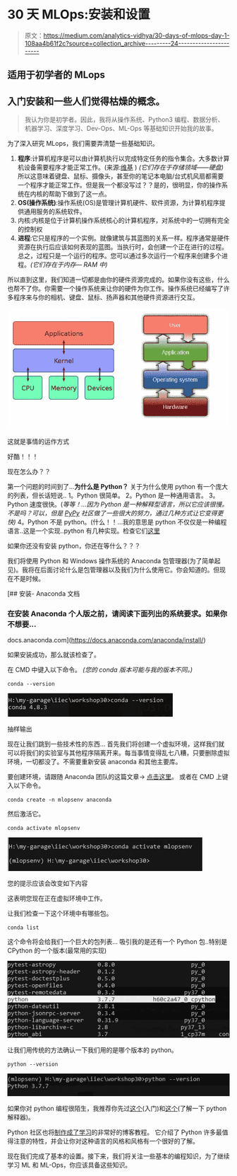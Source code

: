 # 30 天 MLOps:安装和设置

> 原文：<https://medium.com/analytics-vidhya/30-days-of-mlops-day-1-108aa4b61f2c?source=collection_archive---------24----------------------->

## 适用于初学者的 MLops

## 入门安装和一些人们觉得枯燥的概念。

> 我认为你是初学者。因此，我将从操作系统、Python3 编程、数据分析、机器学习、深度学习、Dev-Ops、ML-Ops 等基础知识开始我的故事。

为了深入研究 MLops，我们需要弄清楚一些基础知识。

1.  **程序**:计算机程序是可以由计算机执行以完成特定任务的指令集合。大多数计算机设备需要程序才能正常工作。(来源:[维基](https://en.wikipedia.org/wiki/Computer_program) )
    *(它们存在于存储领域——硬盘)*
    所以这意味着键盘、鼠标、摄像头，甚至你的笔记本电脑/台式机风扇都需要一个程序才能正常工作。但是我一个都没写过？？是的，很明显，你的操作系统在内核的帮助下做到了这一点。
2.  **OS(操作系统)**:操作系统(OS)是管理计算机硬件、软件资源，为计算机程序提供通用服务的系统软件。
3.  内核:内核是位于计算机操作系统核心的计算机程序，对系统中的一切拥有完全的控制权
4.  **进程**:它只是程序的一个实例。就像建筑与其蓝图的关系一样。程序通常是硬件资源在执行后应该如何表现的蓝图。当执行时，会创建一个正在进行的过程。总之，过程只是一个运行的程序。您可以通过多次运行一个程序来创建多个进程。*(它们存在于内存— RAM 中)*

所以直到这里，我们知道一切都是由你的硬件资源完成的。如果你没有这些，什么也帮不了你。你需要一个操作系统来让你的硬件为你工作。操作系统已经编写了许多程序来与你的相机、键盘、鼠标、扬声器和其他硬件资源进行交互。

![](img/a20eec3c3ac6eb28a946f9d68732c6fe.png)

这就是事情的运作方式

好酷！！！

现在怎么办？？

第一个问题的时间到了…**为什么是 Python？**
关于为什么使用 python 有一个庞大的列表，但长话短说..
1。Python 很简单。
2。Python 是一种通用语言。
3。Python 速度很快。(*等等！…因为 Python 是一种解释型语言，所以它应该很慢。不是吗？可以，但是* [*PyPy*](https://www.pypy.org/) *社区做了一些很大的努力，通过几种方式让它变得更快)* 4。Python 不是 python。(什么！！…我的意思是 python 不仅仅是一种编程语言..这是一个实现..python 有几种实现。检查它们[这里](https://wiki.python.org/moin/PythonImplementations)

如果你还没有安装 python，你还在等什么？？？

我们将使用 Python 和 Windows 操作系统的 Anaconda 包管理器(为了简单起见)。我将在后面讨论什么是包管理器以及我们为什么使用它。你会知道的。但现在不是时候。

 [## 安装- Anaconda 文档

### 在安装 Anaconda 个人版之前，请阅读下面列出的系统要求。如果你不想要…

docs.anaconda.com](https://docs.anaconda.com/anaconda/install/) 

如果安装成功，那么就该检查了。

在 CMD 中键入以下命令。
*(您的 conda 版本可能与我的版本不同。)*

```
conda --version
```

![](img/349367ffb1e83b64de481080db0b82f2.png)

抽样输出

现在让我们跳到一些技术性的东西…
首先我们将创建一个虚拟环境，这样我们就可以将我们的实验室与其他程序隔离开来。每当事情变得乱七八糟，只要删除虚拟环境，一切都没了。不需要重新安装 anaconda 和其他主要库。

要创建环境，请跟随 Anaconda 团队的这篇文章→ [点击这里](https://docs.conda.io/projects/conda/en/latest/user-guide/tasks/manage-environments.html)。
或者在 CMD 上键入以下命令。

```
conda create -n mlopsenv anaconda
```

然后激活它。

```
conda activate mlopsenv
```

![](img/fb694519600ed6832389cd9be23a1c78.png)

您的提示应该会改变如下内容

这表明您现在正在虚拟环境中工作。

让我们检查一下这个环境中有哪些包。

```
conda list
```

这个命令将会给我们一个巨大的包列表…
吸引我的是还有一个 Python 包..特别是 CPython 的一个版本(最常用的实现)

![](img/72214a0c04834572d4b304083787a33a.png)

让我们用传统的方法确认一下我们用的是哪个版本的 python。

```
python --version
```

![](img/4ede0f4d0f91b118be29871f71fd06ea.png)

如果你对 python 编程很陌生，我推荐你先过[这个](https://docs.python.org/3.7/tutorial/appetite.html)(入门)和[这个](https://docs.python.org/3.7/tutorial/interpreter.html)(了解一下 python 解释器)。

Python 社区也将[制作成了学习](https://docs.python.org/3.7/tutorial/index.html)的非常好的博客教程。
它介绍了 Python 许多最值得注意的特性，并会让你对这种语言的风格和风格有一个很好的了解。

现在我们完成了基本的设置。接下来，我们将关注一些基本的编程知识，为了继续学习 ML 和 ML-Ops，你应该具备这些知识。